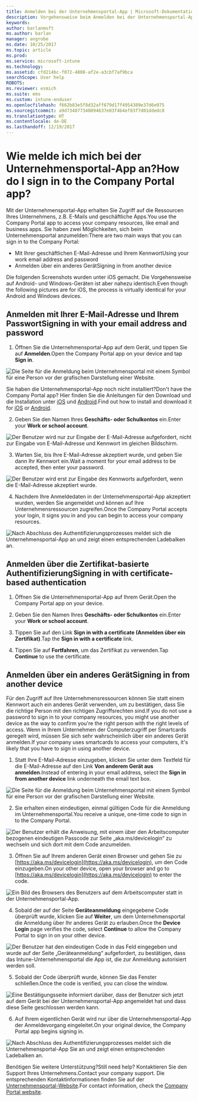 ```yaml
---
title: Anmelden bei der Unternehmensportal-App | Microsoft-Dokumentation
description: Vorgehensweise beim Anmelden bei der Unternehmensportal-App auf verschiedenen Plattformen.
keywords: 
author: barlanmsft
ms.author: barlan
manager: angrobe
ms.date: 10/25/2017
ms.topic: article
ms.prod: 
ms.service: microsoft-intune
ms.technology: 
ms.assetid: cfd214bc-f072-4808-af2e-a3cbf7af9bca
searchScope: User help
ROBOTS: 
ms.reviewer: esmich
ms.suite: ems
ms.custom: intune-enduser
ms.openlocfilehash: f662b83e5f8d32aff679d17f4954389e37d6e975
ms.sourcegitcommit: a9d734877340894637e03f4b4ef83f7d01ddedc8
ms.translationtype: HT
ms.contentlocale: de-DE
ms.lasthandoff: 12/19/2017
---
```

# <a name="how-do-i-sign-in-to-the-company-portal-app---user-story-1132123--"></a><span data-ttu-id="47469-103">Wie melde ich mich bei der Unternehmensportal-App an?</span><span class="sxs-lookup"><span data-stu-id="47469-103">How do I sign in to the Company Portal app?</span></span> <!--User Story 1132123-->

<span data-ttu-id="47469-104">Mit der Unternehmensportal-App erhalten Sie Zugriff auf die Ressourcen Ihres Unternehmens, z.B. E-Mails und geschäftliche Apps.</span><span class="sxs-lookup"><span data-stu-id="47469-104">You use the Company Portal app to access your company resources, like email and business apps.</span></span> <span data-ttu-id="47469-105">Sie haben zwei Möglichkeiten, sich beim Unternehmensportal anzumelden:</span><span class="sxs-lookup"><span data-stu-id="47469-105">There are two main ways that you can sign in to the Company Portal:</span></span>

* <span data-ttu-id="47469-106">Mit Ihrer geschäftlichen E-Mail-Adresse und Ihrem Kennwort</span><span class="sxs-lookup"><span data-stu-id="47469-106">Using your work email address and password</span></span>
* <span data-ttu-id="47469-107">Anmelden über ein anderes Gerät</span><span class="sxs-lookup"><span data-stu-id="47469-107">Signing in from another device</span></span>

<span data-ttu-id="47469-108">Die folgenden Screenshots wurden unter iOS gemacht. Die Vorgehensweise auf Android- und Windows-Geräten ist aber nahezu identisch.</span><span class="sxs-lookup"><span data-stu-id="47469-108">Even though the following pictures are for iOS, the process is virtually identical for your Android and Windows devices.</span></span>

## <a name="signing-in-with-your-email-address-and-password"></a><span data-ttu-id="47469-109">Anmelden mit Ihrer E-Mail-Adresse und Ihrem Passwort</span><span class="sxs-lookup"><span data-stu-id="47469-109">Signing in with your email address and password</span></span>

1. <span data-ttu-id="47469-110">Öffnen Sie die Unternehmensportal-App auf dem Gerät, und tippen Sie auf **Anmelden**.</span><span class="sxs-lookup"><span data-stu-id="47469-110">Open the Company Portal app on your device and tap **Sign in**.</span></span>

  ![Die Seite für die Anmeldung beim Unternehmensportal mit einem Symbol für eine Person vor der grafischen Darstellung einer Website.](/intune/media/cp_ios_aad_signin_after_1704_001.png)

  <span data-ttu-id="47469-114">Sie haben die Unternehmensportal-App noch nicht installiert?</span><span class="sxs-lookup"><span data-stu-id="47469-114">Don't have the Company Portal app?</span></span> <span data-ttu-id="47469-115">Hier finden Sie die Anleitungen für den Download und die Installation unter [iOS](install-and-sign-in-to-the-intune-company-portal-app-ios.md) und [Android](install-the-company-portal-app-android.md).</span><span class="sxs-lookup"><span data-stu-id="47469-115">Find out how to install and download it for [iOS](install-and-sign-in-to-the-intune-company-portal-app-ios.md) or [Android](install-the-company-portal-app-android.md).</span></span>

2. <span data-ttu-id="47469-116">Geben Sie den Namen Ihres **Geschäfts- oder Schulkontos** ein.</span><span class="sxs-lookup"><span data-stu-id="47469-116">Enter your **Work or school account**.</span></span>

  ![Der Benutzer wird nur zur Eingabe der E-Mail-Adresse aufgefordert, nicht zur Eingabe von E-Mail-Adresse und Kennwort im gleichen Bildschirm.](/intune/media/cp_ios_aad_signin_after_1704_002.png)

3. <span data-ttu-id="47469-118">Warten Sie, bis Ihre E-Mail-Adresse akzeptiert wurde, und geben Sie dann Ihr Kennwort ein.</span><span class="sxs-lookup"><span data-stu-id="47469-118">Wait a moment for your email address to be accepted, then enter your password.</span></span>

  ![Der Benutzer wird erst zur Eingabe des Kennworts aufgefordert, wenn die E-Mail-Adresse akzeptiert wurde.](/intune/media/cp_ios_aad_signin_after_1704_003.png)

4. <span data-ttu-id="47469-120">Nachdem Ihre Anmeldedaten in der Unternehmensportal-App akzeptiert wurden, werden Sie angemeldet und können auf Ihre Unternehmensressourcen zugreifen.</span><span class="sxs-lookup"><span data-stu-id="47469-120">Once the Company Portal accepts your login, it signs you in and you can begin to access your company resources.</span></span>   

  ![Nach Abschluss des Authentifizierungsprozesses meldet sich die Unternehmensportal-App an und zeigt einen entsprechenden Ladebalken an.](/intune/media/cp_ios_aad_signin_from_another_device_after_1704_007.png)

## <a name="signing-in-with-certificate-based-authentication"></a><span data-ttu-id="47469-122">Anmelden über die Zertifikat-basierte Authentifizierung</span><span class="sxs-lookup"><span data-stu-id="47469-122">Signing in with certificate-based authentication</span></span>

1.  <span data-ttu-id="47469-123">Öffnen Sie die Unternehmensportal-App auf Ihrem Gerät.</span><span class="sxs-lookup"><span data-stu-id="47469-123">Open the Company Portal app on your device.</span></span>

2.  <span data-ttu-id="47469-124">Geben Sie den Namen Ihres **Geschäfts- oder Schulkontos** ein.</span><span class="sxs-lookup"><span data-stu-id="47469-124">Enter your **Work or school account**.</span></span>

3.  <span data-ttu-id="47469-125">Tippen Sie auf den Link **Sign in with a certificate (Anmelden über ein Zertifikat)**.</span><span class="sxs-lookup"><span data-stu-id="47469-125">Tap the **Sign in with a certificate** link.</span></span>

4.  <span data-ttu-id="47469-126">Tippen Sie auf **Fortfahren**, um das Zertifikat zu verwenden.</span><span class="sxs-lookup"><span data-stu-id="47469-126">Tap **Continue** to use the certificate.</span></span>

## <a name="signing-in-from-another-device"></a><span data-ttu-id="47469-127">Anmelden über ein anderes Gerät</span><span class="sxs-lookup"><span data-stu-id="47469-127">Signing in from another device</span></span>

<span data-ttu-id="47469-128">Für den Zugriff auf Ihre Unternehmensressourcen können Sie statt einem Kennwort auch ein anderes Gerät verwenden, um zu bestätigen, dass Sie die richtige Person mit den richtigen Zugriffsrechten sind.</span><span class="sxs-lookup"><span data-stu-id="47469-128">If you do not use a password to sign in to your company resources, you might use another device as the way to confirm you're the right person with the right levels of access.</span></span> <span data-ttu-id="47469-129">Wenn in Ihrem Unternehmen der Computerzugriff per Smartcards geregelt wird, müssen Sie sich sehr wahrscheinlich über ein anderes Gerät anmelden.</span><span class="sxs-lookup"><span data-stu-id="47469-129">If your company uses smartcards to access your computers, it's likely that you have to sign in using another device.</span></span>

1. <span data-ttu-id="47469-130">Statt Ihre E-Mail-Adresse einzugeben, klicken Sie unter dem Textfeld für die E-Mail-Adresse auf den Link **Von anderem Gerät aus anmelden**.</span><span class="sxs-lookup"><span data-stu-id="47469-130">Instead of entering in your email address, select the **Sign in from another device** link underneath the email text box.</span></span>

  ![Die Seite für die Anmeldung beim Unternehmensportal mit einem Symbol für eine Person vor der grafischen Darstellung einer Website.](/intune/media/cp_ios_aad_signin_from_another_device_after_1704_001.png)

2. <span data-ttu-id="47469-134">Sie erhalten einen eindeutigen, einmal gültigen Code für die Anmeldung im Unternehmensportal.</span><span class="sxs-lookup"><span data-stu-id="47469-134">You receive a unique, one-time code to sign in to the Company Portal.</span></span>

  ![Der Benutzer erhält die Anweisung, mit einem über den Arbeitscomputer bezogenen eindeutigen Passcode zur Seite „aka.ms/devicelogin“ zu wechseln und sich dort mit dem Code anzumelden.](/intune/media/cp_ios_aad_signin_from_another_device_after_1704_003.png)

3. <span data-ttu-id="47469-136">Öffnen Sie auf Ihrem anderen Gerät einen Browser und gehen Sie zu [https://aka.ms/devicelogin](https://aka.ms/devicelogin), um den Code einzugeben.</span><span class="sxs-lookup"><span data-stu-id="47469-136">On your other device, open your browser and go to [https://aka.ms/devicelogin](https://aka.ms/devicelogin) to enter the code.</span></span>

  ![Ein Bild des Browsers des Benutzers auf dem Arbeitscomputer statt in der Unternehmensportal-App.](/intune/media/cp_ios_aad_signin_from_another_device_after_1704_004.png)

4. <span data-ttu-id="47469-139">Sobald der auf der Seite **Geräteanmeldung** eingegebene Code überprüft wurde, klicken Sie auf __Weiter__, um dem Unternehmensportal die Anmeldung über Ihr anderes Gerät zu erlauben.</span><span class="sxs-lookup"><span data-stu-id="47469-139">Once the **Device Login** page verifies the code, select __Continue__ to allow the Company Portal to sign in on your other device.</span></span>

  ![Der Benutzer hat den eindeutigen Code in das Feld eingegeben und wurde auf der Seite „Geräteanmeldung“ aufgefordert, zu bestätigen, dass das Intune-Unternehmensportal die App ist, die zur Anmeldung autorisiert werden soll.](/intune/media/cp_ios_aad_signin_from_another_device_after_1704_005.png)

5. <span data-ttu-id="47469-141">Sobald der Code überprüft wurde, können Sie das Fenster schließen.</span><span class="sxs-lookup"><span data-stu-id="47469-141">Once the code is verified, you can close the window.</span></span>

  ![Eine Bestätigungsseite informiert darüber, dass der Benutzer sich jetzt auf dem Gerät bei der Unternehmensportal-App angemeldet hat und dass diese Seite geschlossen werden kann.](/intune/media/cp_ios_aad_signin_from_another_device_after_1704_006.png)

6. <span data-ttu-id="47469-143">Auf Ihrem eigentlichen Gerät wird nur über die Unternehmensportal-App der Anmeldevorgang eingeleitet.</span><span class="sxs-lookup"><span data-stu-id="47469-143">On your original device, the Company Portal app begins signing in.</span></span>

  ![Nach Abschluss des Authentifizierungsprozesses meldet sich die Unternehmensportal-App Sie an und zeigt einen entsprechenden Ladebalken an.](/intune/media/cp_ios_aad_signin_from_another_device_after_1704_007.png)

<span data-ttu-id="47469-145">Benötigen Sie weitere Unterstützung?</span><span class="sxs-lookup"><span data-stu-id="47469-145">Still need help?</span></span> <span data-ttu-id="47469-146">Kontaktieren Sie den Support Ihres Unternehmens.</span><span class="sxs-lookup"><span data-stu-id="47469-146">Contact your company support.</span></span> <span data-ttu-id="47469-147">Die entsprechenden Kontaktinformationen finden Sie auf der [Unternehmensportal-Website](https://portal.manage.microsoft.com#HelpDeskDialog).</span><span class="sxs-lookup"><span data-stu-id="47469-147">For contact information, check the [Company Portal website](https://portal.manage.microsoft.com#HelpDeskDialog).</span></span>
